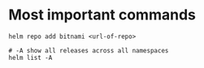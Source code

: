 # Most important commands 

```
helm repo add bitnami <url-of-repo>

# -A show all releases across all namespaces 
helm list -A
```
